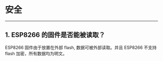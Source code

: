 # 安全

<style>
body {counter-reset: h2}
  h2 {counter-reset: h3}
  h2:before {counter-increment: h2; content: counter(h2) ". "}
  h3:before {counter-increment: h3; content: counter(h2) "." counter(h3) ". "}
  h2.nocount:before, h3.nocount:before, { content: ""; counter-increment: none }
</style>

---

## ESP8266 的固件是否能被读取？

ESP8266 固件由于放置在外部 flash, 数据可被外部读取。并且 ESP8266 不支持 flash 加密，所有数据均为明文。
